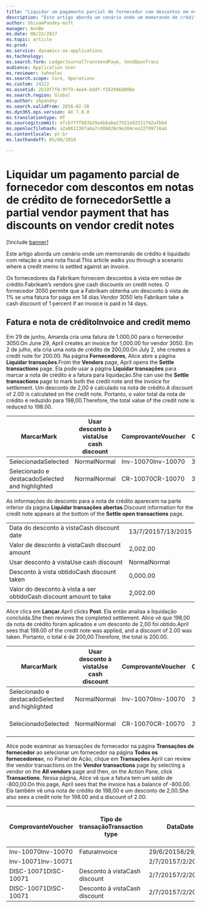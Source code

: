 ```yaml
---
title: "Liquidar um pagamento parcial de fornecedor com descontos em notas de crédito de fornecedor"
description: "Este artigo aborda um cenário onde um memorando de crédito é liquidado com relação a uma nota fiscal."
author: ShivamPandey-msft
manager: AnnBe
ms.date: 08/22/2017
ms.topic: article
ms.prod: 
ms.service: dynamics-ax-applications
ms.technology: 
ms.search.form: LedgerJournalTransVendPaym, VendOpenTrans
audience: Application User
ms.reviewer: twheeloc
ms.search.scope: Core, Operations
ms.custom: 14222
ms.assetid: 2b19f7fd-9ff9-4ee4-bddf-f582946d008e
ms.search.region: Global
ms.author: shpandey
ms.search.validFrom: 2016-02-28
ms.dyn365.ops.version: AX 7.0.0
ms.translationtype: HT
ms.sourcegitcommit: efcb77ff883b29a4bbaba27551e02311742afbbd
ms.openlocfilehash: a2a081236fa6a7cd0b828c9e204cea22799716ab
ms.contentlocale: pt-br
ms.lasthandoff: 05/08/2018

---
```


# <a name="settle-a-partial-vendor-payment-that-has-discounts-on-vendor-credit-notes"></a><span data-ttu-id="2c4c4-103">Liquidar um pagamento parcial de fornecedor com descontos em notas de crédito de fornecedor</span><span class="sxs-lookup"><span data-stu-id="2c4c4-103">Settle a partial vendor payment that has discounts on vendor credit notes</span></span>

[!include [banner](../includes/banner.md)]

<span data-ttu-id="2c4c4-104">Este artigo aborda um cenário onde um memorando de crédito é liquidado com relação a uma nota fiscal.</span><span class="sxs-lookup"><span data-stu-id="2c4c4-104">This article walks you through a scenario where a credit memo is settled against an invoice.</span></span>

<span data-ttu-id="2c4c4-105">Os fornecedores da Fabrikam fornecem descontos à vista em notas de crédito.</span><span class="sxs-lookup"><span data-stu-id="2c4c4-105">Fabrikam’s vendors give cash discounts on credit notes.</span></span> <span data-ttu-id="2c4c4-106">O fornecedor 3050 permite que a Fabrikam obtenha um desconto à vista de 1% se uma fatura for paga em 14 dias.</span><span class="sxs-lookup"><span data-stu-id="2c4c4-106">Vendor 3050 lets Fabrikam take a cash discount of 1 percent if an invoice is paid in 14 days.</span></span>

## <a name="invoice-and-credit-memo"></a><span data-ttu-id="2c4c4-107">Fatura e nota de crédito</span><span class="sxs-lookup"><span data-stu-id="2c4c4-107">Invoice and credit memo</span></span>
<span data-ttu-id="2c4c4-108">Em 29 de junho, Amanda cria uma fatura de 1.000,00 para o fornecedor 3050.</span><span class="sxs-lookup"><span data-stu-id="2c4c4-108">On June 29, April creates an invoice for 1,000.00 for vendor 3050.</span></span> <span data-ttu-id="2c4c4-109">Em 2 de julho, ela cria uma nota de crédito de 200,00.</span><span class="sxs-lookup"><span data-stu-id="2c4c4-109">On July 2, she creates a credit note for 200.00.</span></span> <span data-ttu-id="2c4c4-110">Na página **Fornecedores**, Alice abre a página **Liquidar transações**.</span><span class="sxs-lookup"><span data-stu-id="2c4c4-110">From the **Vendors** page, April opens the **Settle transactions** page.</span></span> <span data-ttu-id="2c4c4-111">Ela pode usar a página **Liquidar transações** para marcar a nota de crédito e a fatura para liquidação.</span><span class="sxs-lookup"><span data-stu-id="2c4c4-111">She can use the **Settle transactions** page to mark both the credit note and the invoice for settlement.</span></span> <span data-ttu-id="2c4c4-112">Um desconto de 2,00 é calculado na nota de crédito.</span><span class="sxs-lookup"><span data-stu-id="2c4c4-112">A discount of 2.00 is calculated on the credit note.</span></span> <span data-ttu-id="2c4c4-113">Portanto, o valor total da nota de crédito é reduzido para 198,00.</span><span class="sxs-lookup"><span data-stu-id="2c4c4-113">Therefore, the total value of the credit note is reduced to 198.00.</span></span>

| <span data-ttu-id="2c4c4-114">Marcar</span><span class="sxs-lookup"><span data-stu-id="2c4c4-114">Mark</span></span>                     | <span data-ttu-id="2c4c4-115">Usar desconto à vista</span><span class="sxs-lookup"><span data-stu-id="2c4c4-115">Use cash discount</span></span> | <span data-ttu-id="2c4c4-116">Comprovante</span><span class="sxs-lookup"><span data-stu-id="2c4c4-116">Voucher</span></span>   | <span data-ttu-id="2c4c4-117">Conta</span><span class="sxs-lookup"><span data-stu-id="2c4c4-117">Account</span></span> | <span data-ttu-id="2c4c4-118">Data</span><span class="sxs-lookup"><span data-stu-id="2c4c4-118">Date</span></span>      | <span data-ttu-id="2c4c4-119">Data de conclusão</span><span class="sxs-lookup"><span data-stu-id="2c4c4-119">Due date</span></span>  | <span data-ttu-id="2c4c4-120">Fatura</span><span class="sxs-lookup"><span data-stu-id="2c4c4-120">Invoice</span></span> | <span data-ttu-id="2c4c4-121">Valor na moeda da transação</span><span class="sxs-lookup"><span data-stu-id="2c4c4-121">Amount in transaction currency</span></span> | <span data-ttu-id="2c4c4-122">Moeda</span><span class="sxs-lookup"><span data-stu-id="2c4c4-122">Currency</span></span> | <span data-ttu-id="2c4c4-123">Valor para liquidar</span><span class="sxs-lookup"><span data-stu-id="2c4c4-123">Amount to settle</span></span> |
|--------------------------|-------------------|-----------|---------|-----------|-----------|---------|--------------------------------|----------|------------------|
| <span data-ttu-id="2c4c4-124">Selecionada</span><span class="sxs-lookup"><span data-stu-id="2c4c4-124">Selected</span></span>                 | <span data-ttu-id="2c4c4-125">Normal</span><span class="sxs-lookup"><span data-stu-id="2c4c4-125">Normal</span></span>            | <span data-ttu-id="2c4c4-126">Inv-10070</span><span class="sxs-lookup"><span data-stu-id="2c4c4-126">Inv-10070</span></span> | <span data-ttu-id="2c4c4-127">3050</span><span class="sxs-lookup"><span data-stu-id="2c4c4-127">3050</span></span>    | <span data-ttu-id="2c4c4-128">29/6/2015</span><span class="sxs-lookup"><span data-stu-id="2c4c4-128">6/29/2015</span></span> | <span data-ttu-id="2c4c4-129">29/7/2015</span><span class="sxs-lookup"><span data-stu-id="2c4c4-129">7/29/2015</span></span> | <span data-ttu-id="2c4c4-130">10070</span><span class="sxs-lookup"><span data-stu-id="2c4c4-130">10070</span></span>   | <span data-ttu-id="2c4c4-131">-1.000,00</span><span class="sxs-lookup"><span data-stu-id="2c4c4-131">-1,000.00</span></span>                      | <span data-ttu-id="2c4c4-132">USD</span><span class="sxs-lookup"><span data-stu-id="2c4c4-132">USD</span></span>      | <span data-ttu-id="2c4c4-133">-990,00</span><span class="sxs-lookup"><span data-stu-id="2c4c4-133">-990.00</span></span>          |
| <span data-ttu-id="2c4c4-134">Selecionado e destacado</span><span class="sxs-lookup"><span data-stu-id="2c4c4-134">Selected and highlighted</span></span> | <span data-ttu-id="2c4c4-135">Normal</span><span class="sxs-lookup"><span data-stu-id="2c4c4-135">Normal</span></span>            | <span data-ttu-id="2c4c4-136">CR-10070</span><span class="sxs-lookup"><span data-stu-id="2c4c4-136">CR-10070</span></span>  | <span data-ttu-id="2c4c4-137">3050</span><span class="sxs-lookup"><span data-stu-id="2c4c4-137">3050</span></span>    | <span data-ttu-id="2c4c4-138">2/7/2015</span><span class="sxs-lookup"><span data-stu-id="2c4c4-138">7/2/2015</span></span>  | <span data-ttu-id="2c4c4-139">29/7/2015</span><span class="sxs-lookup"><span data-stu-id="2c4c4-139">7/29/2015</span></span> |         | <span data-ttu-id="2c4c4-140">200,00</span><span class="sxs-lookup"><span data-stu-id="2c4c4-140">200.00</span></span>                         | <span data-ttu-id="2c4c4-141">USD</span><span class="sxs-lookup"><span data-stu-id="2c4c4-141">USD</span></span>      | <span data-ttu-id="2c4c4-142">198,00</span><span class="sxs-lookup"><span data-stu-id="2c4c4-142">198.00</span></span>           |

<span data-ttu-id="2c4c4-143">As informações do desconto para a nota de crédito aparecem na parte inferior da página **Liquidar transações abertas**.</span><span class="sxs-lookup"><span data-stu-id="2c4c4-143">Discount information for the credit note appears at the bottom of the **Settle open transactions** page.</span></span>

|                              |           |
|------------------------------|-----------|
| <span data-ttu-id="2c4c4-144">Data do desconto à vista</span><span class="sxs-lookup"><span data-stu-id="2c4c4-144">Cash discount date</span></span>           | <span data-ttu-id="2c4c4-145">13/7/2015</span><span class="sxs-lookup"><span data-stu-id="2c4c4-145">7/13/2015</span></span> |
| <span data-ttu-id="2c4c4-146">Valor de desconto à vista</span><span class="sxs-lookup"><span data-stu-id="2c4c4-146">Cash discount amount</span></span>         | <span data-ttu-id="2c4c4-147">2,00</span><span class="sxs-lookup"><span data-stu-id="2c4c4-147">2.00</span></span>      |
| <span data-ttu-id="2c4c4-148">Usar desconto à vista</span><span class="sxs-lookup"><span data-stu-id="2c4c4-148">Use cash discount</span></span>            | <span data-ttu-id="2c4c4-149">Normal</span><span class="sxs-lookup"><span data-stu-id="2c4c4-149">Normal</span></span>    |
| <span data-ttu-id="2c4c4-150">Desconto à vista obtido</span><span class="sxs-lookup"><span data-stu-id="2c4c4-150">Cash discount taken</span></span>          | <span data-ttu-id="2c4c4-151">0,00</span><span class="sxs-lookup"><span data-stu-id="2c4c4-151">0.00</span></span>      |
| <span data-ttu-id="2c4c4-152">Valor do desconto à vista a ser obtido</span><span class="sxs-lookup"><span data-stu-id="2c4c4-152">Cash discount amount to take</span></span> | <span data-ttu-id="2c4c4-153">2,00</span><span class="sxs-lookup"><span data-stu-id="2c4c4-153">2.00</span></span>      |

<span data-ttu-id="2c4c4-154">Alice clica em **Lançar**.</span><span class="sxs-lookup"><span data-stu-id="2c4c4-154">April clicks **Post**.</span></span> <span data-ttu-id="2c4c4-155">Ela então analisa a liquidação concluída.</span><span class="sxs-lookup"><span data-stu-id="2c4c4-155">She then reviews the completed settlement.</span></span> <span data-ttu-id="2c4c4-156">Alice vê que 198,00 da nota de crédito foram aplicados e um desconto de 2,00 foi obtido.</span><span class="sxs-lookup"><span data-stu-id="2c4c4-156">April sees that 198.00 of the credit note was applied, and a discount of 2.00 was taken.</span></span> <span data-ttu-id="2c4c4-157">Portanto, o total é de 200,00.</span><span class="sxs-lookup"><span data-stu-id="2c4c4-157">Therefore, the total is 200.00.</span></span>

| <span data-ttu-id="2c4c4-158">Marcar</span><span class="sxs-lookup"><span data-stu-id="2c4c4-158">Mark</span></span>                     | <span data-ttu-id="2c4c4-159">Usar desconto à vista</span><span class="sxs-lookup"><span data-stu-id="2c4c4-159">Use cash discount</span></span> | <span data-ttu-id="2c4c4-160">Comprovante</span><span class="sxs-lookup"><span data-stu-id="2c4c4-160">Voucher</span></span>   | <span data-ttu-id="2c4c4-161">Conta</span><span class="sxs-lookup"><span data-stu-id="2c4c4-161">Account</span></span> | <span data-ttu-id="2c4c4-162">Data</span><span class="sxs-lookup"><span data-stu-id="2c4c4-162">Date</span></span>      | <span data-ttu-id="2c4c4-163">Data de conclusão</span><span class="sxs-lookup"><span data-stu-id="2c4c4-163">Due date</span></span>  | <span data-ttu-id="2c4c4-164">Fatura</span><span class="sxs-lookup"><span data-stu-id="2c4c4-164">Invoice</span></span>  | <span data-ttu-id="2c4c4-165">Valor na moeda da transação</span><span class="sxs-lookup"><span data-stu-id="2c4c4-165">Amount in transaction currency</span></span> | <span data-ttu-id="2c4c4-166">Moeda</span><span class="sxs-lookup"><span data-stu-id="2c4c4-166">Currency</span></span> | <span data-ttu-id="2c4c4-167">Valor para liquidar</span><span class="sxs-lookup"><span data-stu-id="2c4c4-167">Amount to settle</span></span> |
|--------------------------|-------------------|-----------|---------|-----------|-----------|----------|--------------------------------|----------|------------------|
| <span data-ttu-id="2c4c4-168">Selecionado e destacado</span><span class="sxs-lookup"><span data-stu-id="2c4c4-168">Selected and highlighted</span></span> | <span data-ttu-id="2c4c4-169">Normal</span><span class="sxs-lookup"><span data-stu-id="2c4c4-169">Normal</span></span>            | <span data-ttu-id="2c4c4-170">Inv-10070</span><span class="sxs-lookup"><span data-stu-id="2c4c4-170">Inv-10070</span></span> | <span data-ttu-id="2c4c4-171">3050</span><span class="sxs-lookup"><span data-stu-id="2c4c4-171">3050</span></span>    | <span data-ttu-id="2c4c4-172">29/6/2015</span><span class="sxs-lookup"><span data-stu-id="2c4c4-172">6/29/2015</span></span> | <span data-ttu-id="2c4c4-173">29/7/2015</span><span class="sxs-lookup"><span data-stu-id="2c4c4-173">7/29/2015</span></span> | <span data-ttu-id="2c4c4-174">10070</span><span class="sxs-lookup"><span data-stu-id="2c4c4-174">10070</span></span>    | <span data-ttu-id="2c4c4-175">-1.000,00</span><span class="sxs-lookup"><span data-stu-id="2c4c4-175">-1,000.00</span></span>                      | <span data-ttu-id="2c4c4-176">USD</span><span class="sxs-lookup"><span data-stu-id="2c4c4-176">USD</span></span>      | <span data-ttu-id="2c4c4-177">-200,00</span><span class="sxs-lookup"><span data-stu-id="2c4c4-177">-200.00</span></span>          |
| <span data-ttu-id="2c4c4-178">Selecionado</span><span class="sxs-lookup"><span data-stu-id="2c4c4-178">Selected</span></span>                 | <span data-ttu-id="2c4c4-179">Normal</span><span class="sxs-lookup"><span data-stu-id="2c4c4-179">Normal</span></span>            | <span data-ttu-id="2c4c4-180">CR-10070</span><span class="sxs-lookup"><span data-stu-id="2c4c4-180">CR-10070</span></span>  | <span data-ttu-id="2c4c4-181">3050</span><span class="sxs-lookup"><span data-stu-id="2c4c4-181">3050</span></span>    | <span data-ttu-id="2c4c4-182">2/7/2015</span><span class="sxs-lookup"><span data-stu-id="2c4c4-182">7/2/2015</span></span>  | <span data-ttu-id="2c4c4-183">29/7/2015</span><span class="sxs-lookup"><span data-stu-id="2c4c4-183">7/29/2015</span></span> | <span data-ttu-id="2c4c4-184">CR-10070</span><span class="sxs-lookup"><span data-stu-id="2c4c4-184">CR-10070</span></span> | <span data-ttu-id="2c4c4-185">200,00</span><span class="sxs-lookup"><span data-stu-id="2c4c4-185">200.00</span></span>                         | <span data-ttu-id="2c4c4-186">USD</span><span class="sxs-lookup"><span data-stu-id="2c4c4-186">USD</span></span>      | <span data-ttu-id="2c4c4-187">198,00</span><span class="sxs-lookup"><span data-stu-id="2c4c4-187">198.00</span></span>           |

<span data-ttu-id="2c4c4-188">Alice pode examinar as transações de fornecedor na página **Transações de fornecedor** ao selecionar um fornecedor na página **Todos os fornecedores**e, no Painel de Ação, clique em **Transações**.</span><span class="sxs-lookup"><span data-stu-id="2c4c4-188">April can review the vendor transactions on the **Vendor transactions** page by selecting a vendor on the **All vendors** page and then, on the Action Pane, click **Transactions**.</span></span> <span data-ttu-id="2c4c4-189">Nessa página, Alice vê que a fatura tem um saldo de -800,00.</span><span class="sxs-lookup"><span data-stu-id="2c4c4-189">On this page, April sees that the invoice has a balance of -800.00.</span></span> <span data-ttu-id="2c4c4-190">Ela também vê uma nota de crédito de 198,00 e um desconto de 2,00.</span><span class="sxs-lookup"><span data-stu-id="2c4c4-190">She also sees a credit note for 198.00 and a discount of 2.00.</span></span>

| <span data-ttu-id="2c4c4-191">Comprovante</span><span class="sxs-lookup"><span data-stu-id="2c4c4-191">Voucher</span></span>    | <span data-ttu-id="2c4c4-192">Tipo de transação</span><span class="sxs-lookup"><span data-stu-id="2c4c4-192">Transaction type</span></span> | <span data-ttu-id="2c4c4-193">Data</span><span class="sxs-lookup"><span data-stu-id="2c4c4-193">Date</span></span>      | <span data-ttu-id="2c4c4-194">Fatura</span><span class="sxs-lookup"><span data-stu-id="2c4c4-194">Invoice</span></span> | <span data-ttu-id="2c4c4-195">Valor em débito na moeda da transação</span><span class="sxs-lookup"><span data-stu-id="2c4c4-195">Amount in transaction currency debit</span></span> | <span data-ttu-id="2c4c4-196">Valor em crédito na moeda da transação</span><span class="sxs-lookup"><span data-stu-id="2c4c4-196">Amount in transaction currency credit</span></span> | <span data-ttu-id="2c4c4-197">Saldo</span><span class="sxs-lookup"><span data-stu-id="2c4c4-197">Balance</span></span> | <span data-ttu-id="2c4c4-198">Moeda</span><span class="sxs-lookup"><span data-stu-id="2c4c4-198">Currency</span></span> |
|------------|------------------|-----------|---------|--------------------------------------|---------------------------------------|---------|----------|
| <span data-ttu-id="2c4c4-199">Inv-10070</span><span class="sxs-lookup"><span data-stu-id="2c4c4-199">Inv-10070</span></span>  | <span data-ttu-id="2c4c4-200">Fatura</span><span class="sxs-lookup"><span data-stu-id="2c4c4-200">Invoice</span></span>          | <span data-ttu-id="2c4c4-201">29/6/2015</span><span class="sxs-lookup"><span data-stu-id="2c4c4-201">6/29/2015</span></span> | <span data-ttu-id="2c4c4-202">10070</span><span class="sxs-lookup"><span data-stu-id="2c4c4-202">10070</span></span>   |                                      | <span data-ttu-id="2c4c4-203">1.000,00</span><span class="sxs-lookup"><span data-stu-id="2c4c4-203">1,000.00</span></span>                              | <span data-ttu-id="2c4c4-204">-800,00</span><span class="sxs-lookup"><span data-stu-id="2c4c4-204">-800.00</span></span> | <span data-ttu-id="2c4c4-205">USD</span><span class="sxs-lookup"><span data-stu-id="2c4c4-205">USD</span></span>      |
| <span data-ttu-id="2c4c4-206">Inv-10071</span><span class="sxs-lookup"><span data-stu-id="2c4c4-206">Inv-10071</span></span>  |                  | <span data-ttu-id="2c4c4-207">2/7/2015</span><span class="sxs-lookup"><span data-stu-id="2c4c4-207">7/2/2015</span></span>  | <span data-ttu-id="2c4c4-208">CR10071</span><span class="sxs-lookup"><span data-stu-id="2c4c4-208">CR10071</span></span> | <span data-ttu-id="2c4c4-209">200,00</span><span class="sxs-lookup"><span data-stu-id="2c4c4-209">200.00</span></span>                               |                                       | <span data-ttu-id="2c4c4-210">0,00</span><span class="sxs-lookup"><span data-stu-id="2c4c4-210">0.00</span></span>    | <span data-ttu-id="2c4c4-211">USD</span><span class="sxs-lookup"><span data-stu-id="2c4c4-211">USD</span></span>      |
| <span data-ttu-id="2c4c4-212">DISC-10071</span><span class="sxs-lookup"><span data-stu-id="2c4c4-212">DISC-10071</span></span> |  <span data-ttu-id="2c4c4-213">Desconto à vista</span><span class="sxs-lookup"><span data-stu-id="2c4c4-213">Cash discount</span></span>   | <span data-ttu-id="2c4c4-214">2/7/2015</span><span class="sxs-lookup"><span data-stu-id="2c4c4-214">7/2/2015</span></span>  |         | <span data-ttu-id="2c4c4-215">2,00</span><span class="sxs-lookup"><span data-stu-id="2c4c4-215">2.00</span></span>                                 |                                       | <span data-ttu-id="2c4c4-216">0,00</span><span class="sxs-lookup"><span data-stu-id="2c4c4-216">0.00</span></span>    | <span data-ttu-id="2c4c4-217">USD</span><span class="sxs-lookup"><span data-stu-id="2c4c4-217">USD</span></span>      |
| <span data-ttu-id="2c4c4-218">DISC-10071</span><span class="sxs-lookup"><span data-stu-id="2c4c4-218">DISC-10071</span></span> |  <span data-ttu-id="2c4c4-219">Desconto à vista</span><span class="sxs-lookup"><span data-stu-id="2c4c4-219">Cash discount</span></span>   | <span data-ttu-id="2c4c4-220">2/7/2015</span><span class="sxs-lookup"><span data-stu-id="2c4c4-220">7/2/2015</span></span>  |         |                                      | <span data-ttu-id="2c4c4-221">2,00</span><span class="sxs-lookup"><span data-stu-id="2c4c4-221">2.00</span></span>                                  | <span data-ttu-id="2c4c4-222">0,00</span><span class="sxs-lookup"><span data-stu-id="2c4c4-222">0.00</span></span>    | <span data-ttu-id="2c4c4-223">USD</span><span class="sxs-lookup"><span data-stu-id="2c4c4-223">USD</span></span>      |






